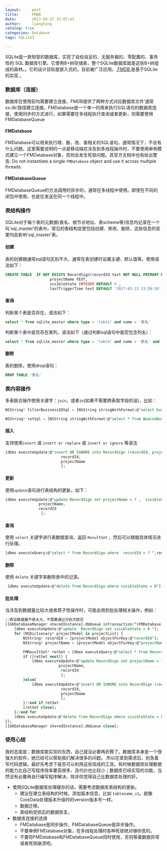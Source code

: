 ```yaml
---
layout:     post
title:      FMDB
date:       2017-04-27 12:07:43
author:     liangtong
catalog: true
categories: Database
tags: SQLite3

---
```



​	SQLite是一款轻型的数据库，实现了自给自足的、无服务器的、零配置的、事务性的 SQL 数据库引擎。它使用B+树存储表，整个SQLite数据库就是这些B+树组成的森林。。它的设计目标是嵌入式的，目前被广泛应用。<a href="https://github.com/ccgus/fmdb/"> FMDB </a> 是基于SQLite的实现 。




### 数据库（连接）   
数据库在使用前均需要建立连接，FMDB提供了两种方式对应数据库文件’通常xx.db’路径建立连接。FMDatabase是一个单一的用来执行SQL语句的数据库连接，使用同步的方式进行，如果需要在多线程执行查询或者更新，则需要使用FMDatabaseQueue

#### FMDatabase      
FMDatabase可以用来执行增、删、改、查相关的SQL语句，通常情况下，不会有什么问题。这里需要说明的一点是移动端在涉及到多线程操作时，不要使用单例模式建立一个FMDatabase对象，否则会发生死锁问题。其官方文档中也有给出警告: Do not instantiate a single `FMDatabase` object and use it across multiple threads.

#### FMDatabaseQueue    
FMDatabaseQueue的方法调用时异步的，通常在多线程中使用。即使在不同的闭包中使用，也是在发送在同一个线程中。

### 表结构操作      
SQLite对于每个表的元数据(表名、根节点地址、表scheme等)信息均记录在一个叫’sql_master’的表中。常见的表结构变更包括创建、修改、删除，这些信息的变更均会影响’sql_master’表。

#### 创建      
表的创建跟通常sql语句区别不大，通常在表创建时设置主键、默认值等。使用语法如下：   
```SQL
CREATE TABLE  IF NOT EXISTS RecordSign(recordId text NOT NULL PRIMARY KEY, 
					projectName TEXT, 
					visibleState INTEGER DEFAULT 0 , 
					lastTriggerTime text DEFAULT '2017-03-13 23:59:59')
```

#### 查询     
判断某个表是否存在，语法如下：   
```SQL
select * from sqlite_master where type = 'table' and name = '表名'
```

判断某个表中是否存在某列，语法如下（通过判断sql语句中是否包含列名）：   
```SQL
select * from sqlite_master where type = 'table' and name = '表名' and sql like %列表%
```

#### 删除    
表的删除，使用drop语句：  
```SQL
DROP TABLE '表名'
```

### 表内容操作
多表联合操作使用关键字：`join`，或者`in`(如果不需要跨表取字段的话)，比如：       
```SQL
NSString* filterBusinessIDSql = [NSString stringWithFormat:@"select businessID from BeaconRelatedPolicyAndBusiness where isValid = 1 and policyID in ('%@')", [minPriorityPolicyIDArray componentsJoinedByString:@"','"]];  

NSString* retSql = [NSString stringWithFormat:@"select * from BeaconBusinessMsg where businessID in (%@) and isValid = 1 order by priority asc",filterBusinessIDSql];
```

#### 插入   
支持使用`insert` 或 `insert or replace` 或 `insert or ignore` 等语法   
```SQL
[dbms executeUpdate:@"insert OR IGNORE into RecordSign (recordId, projectName,visibleState) values (?, ?,  1)",
                         recordId,
                         projectName
                         ];
```
#### 更新     
使用`update`语句进行表结构的更新，如下：    
```SQL
[dbms executeUpdate:@"update RecordSign set projectName = ? ,  visibleState = 1 where  recordId = ? ",
               projectName,
               recordId
				];
```
#### 查询    
使用 `select` 关键字进行表数据查询，返回 `ResultSet` ，然后可以根据具体情况进行处理。     
```SQL
[dbms executeQuery:@"select * from RecordSign where  recordId = ? ",recordId];
```
#### 删除    
使用 `delete` 关键字来删除表中的记录。    
```SQL
 [dbms executeUpdate:@"delete from RecordSign where visibleState = 0"];
```
#### 批处理      
当涉及到数据量比较大或者原子性操作时，可能会用到批处理相关操作，例如：    
```SQL
//假设数据量不是太大，不需要通过分批次提交
[[GKDatabaseManager sharedInstance].dbQueue inTransaction:^(FMDatabase *dbms, BOOL *rollback) {
    [dbms executeUpdate:@"update  RecordSign set visibleState = 0 "];
    for (NSDictionary* projectModel in projectList) {
        NSString* recordId = [projectModel objectForKey:@"recordId"];
        NSString* projectName = [projectModel objectForKey:@"projectName"];

        FMResultSet* retSet = [dbms executeQuery:@"select * from RecordSign where  recordId = ? ",recordId];
        if ([retSet next]) {
            [dbms executeUpdate:@"update RecordSign set projectName = ? ,  visibleState = 1 where  recordId = ? ",
                        projectName,
                         recordId
                         ];
        }else{
            [dbms executeUpdate:@"insert OR IGNORE into RecordSign (recordId, projectName,visibleState) values (?, ?,  1)",
                         recordId,
                         projectName
                         ];
        }//end if retSet
        [retSet close];
    }//end for
    [dbms executeUpdate:@"delete from RecordSign where visibleState = 0"];
}];
[[GKDatabaseManager sharedInstance].dbQueue close];
```

### 使用心结     

我的态度是：数据库能实现的东西，自己就没必要再折腾了。数据库本身是一个很强大的软件，她已经可以帮助我们解决很多的问题。
所以在拿到需求后，别急着写代码逻辑，最好先考虑下是否可以利用这些现成的工具。有时候数据库处理数据的能力比自己写程序效率要高很多，且代价也比较小；数据库已经实现的功能，当然没有必要再自行编写程序解决，除非你觉得自己比数据库处理的好。      



- 使用SQLite数据库处理缓存的话，需要考虑数据库表结构的更新。
    - 建议在建立表结构的时候，添加版本信息，比如 `tablename_v1`。就像CoreData处理版本升级时的version版本号一样。
    - 数据迁移。
    - 表结构受损后的数据恢复。   
- 数据库连接的选择
    - FMDatabase是同步操作，FMDatabaseQueue是异步操作。
    - 不要单例FMDatabase对象，在多线程处理时各种死锁绝对够你受的。
    - 不要将FMDatabase和FMDatabaseQueue同时使用，否则等着数据异常或者死锁崩溃吧。



